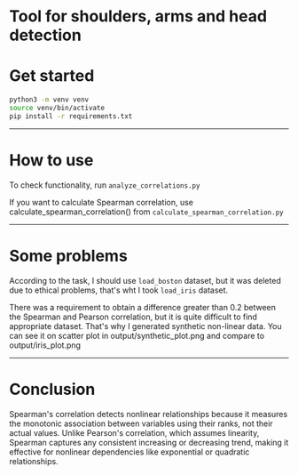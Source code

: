 # Tool for shoulders, arms and head detection

# Get started
```bash
python3 -m venv venv
source venv/bin/activate
pip install -r requirements.txt
```
--------------------
# How to use
To check functionality, run `analyze_correlations.py`

If you want to calculate Spearman correlation, use calculate_spearman_correlation()
from `calculate_spearman_correlation.py`

--------------------
# Some problems
According to the task, I should use `load_boston` dataset, but it was deleted due to 
ethical problems, that's wht I took `load_iris` dataset.

There was a requirement to obtain a difference greater than 0.2 between 
the Spearman and Pearson correlation, but it is quite difficult to find appropriate
dataset. That's why I generated synthetic
non-linear data. You can see it on scatter plot in output/synthetic_plot.png
and compare to output/iris_plot.png

------------------------
# Conclusion
Spearman's correlation detects nonlinear relationships because it measures the monotonic 
association between variables using their ranks, not their actual values. Unlike Pearson's 
correlation, which assumes linearity, Spearman captures any consistent increasing or decreasing trend,
making it effective for nonlinear dependencies like exponential or quadratic relationships.
